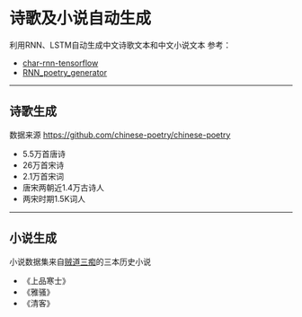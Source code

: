 # 诗歌及小说自动生成
利用RNN、LSTM自动生成中文诗歌文本和中文小说文本
 参考：
* [char-rnn-tensorflow](https://github.com/sherjilozair/char-rnn-tensorflow)
* [RNN_poetry_generator](https://github.com/wzyonggege/RNN_poetry_generator)

---
## 诗歌生成
数据来源 https://github.com/chinese-poetry/chinese-poetry
* 5.5万首唐诗
* 26万首宋诗
* 2.1万首宋词
* 唐宋两朝近1.4万古诗人
* 两宋时期1.5K词人

---
## 小说生成
小说数据集来自[贼道三痴](https://baike.baidu.com/item/%E8%B4%BC%E9%81%93%E4%B8%89%E7%97%B4)的三本历史小说
* 《上品寒士》
* 《雅骚》
* 《清客》